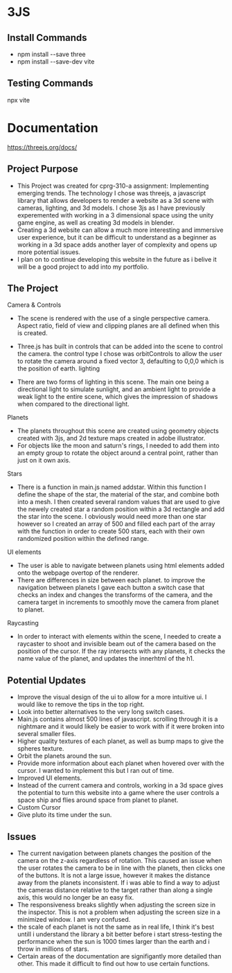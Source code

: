 # 3JS

## Install Commands

- npm install --save three
- npm install --save-dev vite

## Testing Commands

npx vite

# Documentation

https://threejs.org/docs/

## Project Purpose

- This Project was created for cprg-310-a assignment: Implementing emerging trends. The technology I chose was threejs, a javascript library that allows developers to render a website as a 3d scene with cameras, lighting, and 3d models. I chose 3js as I have previously experemented with working in a 3 dimensional space using the unity game engine, as well as creating 3d models in blender.
- Creating a 3d website can allow a much more interesting and immersive user experience, but it can be difficult to understand as a beginner as working in a 3d space adds another layer of complexity and opens up more potential issues.
- I plan on to continue developing this website in the future as i belive it will be a good project to add into my portfolio.

## The Project

Camera & Controls

- The scene is rendered with the use of a single perspective camera. Aspect ratio, field of view and clipping planes are all defined when this is created.
- Three.js has built in controls that can be added into the scene to control the camera. the control type I chose was orbitControls to allow the user to rotate the camera around a fixed vector 3, defaulting to 0,0,0 which is the position of earth.
  lighting

- There are two forms of lighting in this scene. The main one being a directional light to simulate sunlight, and an ambient light to provide a weak light to the entire scene, which gives the impression of shadows when compared to the directional light.

Planets

- The planets throughout this scene are created using geometry objects created with 3js, and 2d texture maps created in adobe illustrator.
- For objects like the moon and saturn's rings, I needed to add them into an empty group to rotate the object around a central point, rather than just on it own axis.

Stars

- There is a function in main.js named addstar. Within this function I define the shape of the star, the material of the star, and combine both into a mesh. I then created several random values that are used to give the newely created star a random position within a 3d rectangle and add the star into the scene. I obviously would need more than one star however so I created an array of 500 and filled each part of the array with the function in order to create 500 stars, each with their own randomized position within the defined range.

UI elements

- The user is able to navigate between planets using html elements added onto the webpage overtop of the renderer.
- There are differences in size between each planet. to improve the navigation between planets I gave each button a switch case that checks an index and changes the transforms of the camera, and the camera target in increments to smoothly move the camera from planet to planet.

Raycasting

- In order to interact with elements within the scene, I needed to create a raycaster to shoot and invisible beam out of the camera based on the position of the cursor. If the ray intersects with any planets, it checks the name value of the planet, and updates the innerhtml of the h1.

## Potential Updates

- Improve the visual design of the ui to allow for a more intuitive ui. I would like to remove the tips in the top right.
- Look into better alternatives to the very long switch cases.
- Main.js contains almost 500 lines of javascript. scrolling through it is a nightmare and it would likely be easier to work with if it were broken into several smaller files.
- Higher quality textures of each planet, as well as bump maps to give the spheres texture.
- Orbit the planets around the sun.
- Provide more information about each planet when hovered over with the cursor. I wanted to implement this but I ran out of time.
- Improved UI elements.
- Instead of the current camera and controls, working in a 3d space gives the potential to turn this website into a game where the user controls a space ship and flies around space from planet to planet.
- Custom Cursor
- Give pluto its time under the sun.

## Issues

- The current navigation between planets changes the position of the camera on the z-axis regardless of rotation. This caused an issue when the user rotates the camera to be in line with the planets, then clicks one of the buttons. It is not a large issue, however it makes the distance away from the planets inconsistent. If i was able to find a way to adjust the cameras distance relative to the target rather than along a single axis, this would no longer be an easy fix.
- The responsiveness breaks slightly when adjusting the screen size in the inspector. This is not a problem when adjusting the screen size in a minimized window. I am very confused.
- the scale of each planet is not the same as in real life, I think it's best untill i understand the library a bit better before i start stress-testing the performance when the sun is 1000 times larger than the earth and i throw in millions of stars.
- Certain areas of the documentation are signifigantly more detailed than other. This made it difficult to find out how to use certain functions.
